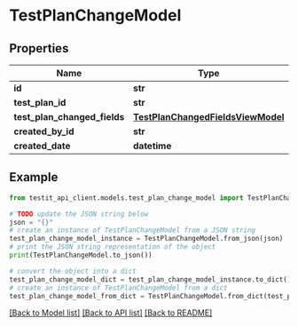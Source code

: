 # TestPlanChangeModel


## Properties

Name | Type | Description | Notes
------------ | ------------- | ------------- | -------------
**id** | **str** |  | 
**test_plan_id** | **str** |  | 
**test_plan_changed_fields** | [**TestPlanChangedFieldsViewModel**](TestPlanChangedFieldsViewModel.md) |  | 
**created_by_id** | **str** |  | 
**created_date** | **datetime** |  | [optional] 

## Example

```python
from testit_api_client.models.test_plan_change_model import TestPlanChangeModel

# TODO update the JSON string below
json = "{}"
# create an instance of TestPlanChangeModel from a JSON string
test_plan_change_model_instance = TestPlanChangeModel.from_json(json)
# print the JSON string representation of the object
print(TestPlanChangeModel.to_json())

# convert the object into a dict
test_plan_change_model_dict = test_plan_change_model_instance.to_dict()
# create an instance of TestPlanChangeModel from a dict
test_plan_change_model_from_dict = TestPlanChangeModel.from_dict(test_plan_change_model_dict)
```
[[Back to Model list]](../README.md#documentation-for-models) [[Back to API list]](../README.md#documentation-for-api-endpoints) [[Back to README]](../README.md)


